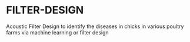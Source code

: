 # FILTER-DESIGN
Acoustic Filter Design to identify the diseases in chicks in various poultry farms via machine learning or filter design
